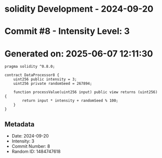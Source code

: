 ﻿# solidity Development - 2024-09-20
# Commit #8 - Intensity Level: 3
# Generated on: 2025-06-07 12:11:30
```solidity
pragma solidity ^0.8.0;

contract DataProcessor8 {
    uint256 public intensity = 3;
    uint256 private randomSeed = 267894;

    function processValue(uint256 input) public view returns (uint256) {
        return input * intensity + randomSeed % 100;
    }
}
```
## Metadata
- Date: 2024-09-20
- Intensity: 3
- Commit Number: 8
- Random ID: 1484747618
